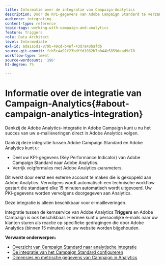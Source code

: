 ```yaml
---
title: Informatie over de integratie van Campaign-Analytics
description: Door de KPI-gegevens van Adobe Campaign Standard te verzamelen, kunt u nu campagnegegevens delen met Adobe Analytics om de e-mailmarketinggegevens van Adobe Campaign te meten.
audience: integrating
content-type: reference
topic-tags: working-with-campaign-and-analytics
feature: Triggers
role: Data Architect
level: Intermediate
exl-id: ada1a5d1-879b-49cd-b4ef-43d7a40bafdb
source-git-commit: fcb5c4a92f23bdffd1082b7b044b5859dead9d70
workflow-type: tm+mt
source-wordcount: '196'
ht-degree: 7%

---
```


# Informatie over de integratie van Campaign-Analytics{#about-campaign-analytics-integration}

Dankzij de Adobe Analytics-integratie in Adobe Campaign kunt u nu het succes van uw e-mailleveringen direct in Adobe Analytics volgen.

Dankzij deze integratie tussen Adobe Campaign Standard en Adobe Analytics kunt u:

* Deel uw KPI-gegevens (Key Performance Indicator) van Adobe Campaign Standard naar Adobe Analytics.
* Verrijk volgformules met Adobe Analytics-parameters.

Dit werkt door eerst een externe account te maken die is gekoppeld aan Adobe Analytics. Vervolgens wordt automatisch een technische workflow gestart die standaard elke 15 minuten automatisch wordt uitgevoerd. Uw PKI-gegevens worden vervolgens doorgegeven aan Analytics.

Deze integratie is alleen beschikbaar voor e-mailleveringen.

Integratie tussen de kernservice van Adobe Analytics **Triggers** en Adobe Campaign is ook beschikbaar. Hiermee kunt u persoonlijke e-mails naar uw klanten sturen als reactie op specifieke gedragingen die door Adobe Analytics (binnen 15 minuten) op uw website worden bijgehouden.

**Verwante onderwerpen:**

* [Overzicht van Campaign Standard naar analytische integratie](https://experienceleague.adobe.com/docs/analytics/integration/adobe-campaign.html?lang=nl-NL)
* [De integratie van het Campaign Standard configureren](https://experienceleague.adobe.com/docs/campaign-standard/using/integrating-with-adobe-cloud/working-with-campaign-and-analytics/configure-campaign-analytics-integration.html?lang=nl-NL)
* [Dimensies en metrische gegevens van Campaign in Analytics](../../integrating/using/campaign-dimensions-and-metrics-in-analytics.md)
